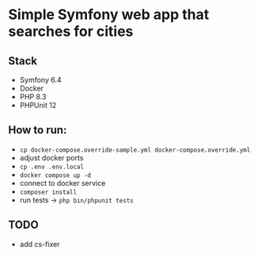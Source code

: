 # Simple Symfony web app that searches for cities

## Stack
- Symfony 6.4
- Docker
- PHP 8.3
- PHPUnit 12

## How to run:
- `cp docker-compose.override-sample.yml docker-compose.override.yml`
- adjust docker ports
- `cp .env .env.local`
- `docker compose up -d`
- connect to docker service
- `composer install`
- run tests -> `php bin/phpunit tests`
## TODO
- add cs-fixer
